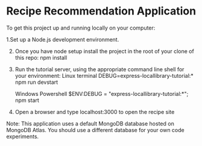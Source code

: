 # Recipe Recommendation Application
To get this project up and running locally on your computer:

1.Set up a Node.js development environment.

2. Once you have node setup install the project in the root of your clone of this repo:
   npm install

3. Run the tutorial server, using the appropriate command line shell for your environment:
   Linux terminal
DEBUG=express-locallibrary-tutorial:* npm run devstart

   Windows Powershell
$ENV:DEBUG = "express-locallibrary-tutorial:*"; npm start

4. Open a browser and type localhost:3000 to open the recipe site

Note: This application uses a default MongoDB database hosted on MongoDB Atlas. You should use a different database for your own code experiments.


   
   

